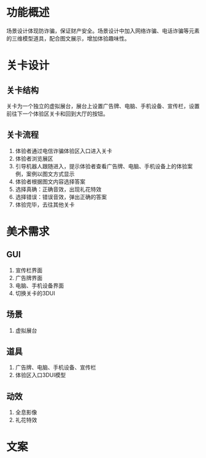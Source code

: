 <!--
 * @Author: your name
 * @Date: 2020-05-06 22:05:59
 * @LastEditTime: 2020-05-10 22:35:25
 * @LastEditors: Please set LastEditors
 * @Description: In User Settings Edit
 * @FilePath: \myProject-wy\安防VR\安防VR\电信诈骗模块功能设计.md
 -->
 
# 功能概述
场景设计体现防诈骗，保证财产安全。场景设计中加入网络诈骗、电话诈骗等元素的三维模型道具，配合图文展示，增加体验趣味性。

# 关卡设计
## 关卡结构
关卡为一个独立的虚拟展台，展台上设置广告牌、电脑、手机设备、宣传栏，设置前往下一个体验区关卡和回到大厅的按钮。
## 关卡流程
1. 体验者通过电信诈骗体验区入口进入关卡
2. 体验者浏览展区
3. 引导机器人跟随进入，提示体验者查看广告牌、电脑、手机设备上的体验案例，案例以图文方式显示
4. 体验者根据图文内容选择答案
5. 选择真确：正确音效，出现礼花特效
6. 选择错误：错误音效，弹出正确的答案
7. 体验完毕，去往其他关卡

# 美术需求
## GUI
1. 宣传栏界面
2. 广告牌界面
3. 电脑、手机设备界面
4. 切换关卡的3DUI
## 场景
1. 虚拟展台
## 道具
1. 广告牌、电脑、手机设备、宣传栏
2. 体验区入口3DUI模型
## 动效
1. 全息影像
2. 礼花特效

# 文案